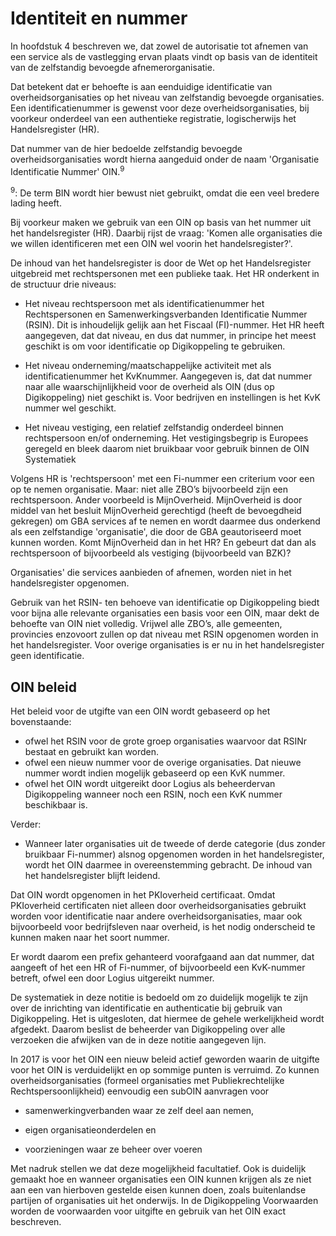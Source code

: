 # Identiteit en nummer

In hoofdstuk 4 beschreven we, dat zowel de autorisatie tot afnemen van een
service als de vastlegging ervan plaats vindt op basis van de identiteit van de
zelfstandig bevoegde afnemerorganisatie.

Dat betekent dat er behoefte is aan eenduidige identificatie van
overheidsorganisaties op het niveau van zelfstandig bevoegde organisaties. Een
identificatienummer is gewenst voor deze overheidsorganisaties, bij voorkeur
onderdeel van een authentieke registratie, logischerwijs het Handelsregister
(HR).

Dat nummer van de hier bedoelde zelfstandig bevoegde overheidsorganisaties wordt
hierna aangeduid onder de naam 'Organisatie Identificatie Nummer' OIN.<sup>9</sup>

<sup>9</sup>: De term BIN wordt hier bewust niet gebruikt, omdat die een veel bredere
    lading heeft.

Bij voorkeur maken we gebruik van een OIN op basis van het nummer uit het
handelsregister (HR). Daarbij rijst de vraag: 'Komen alle organisaties die we willen
identificeren met een OIN wel voorin het handelsregister?'.

De inhoud van het handelsregister is door de Wet op het Handelsregister
uitgebreid met rechtspersonen met een publieke taak. Het HR onderkent in
de structuur drie niveaus:

- Het niveau rechtspersoon met als identificatienummer het Rechtspersonen en
    Samenwerkingsverbanden Identificatie Nummer (RSIN). Dit is inhoudelijk
    gelijk aan het Fiscaal (FI)-nummer. Het HR heeft aangegeven, dat dat niveau,
    en dus dat nummer, in principe het meest geschikt is om voor identificatie
    op Digikoppeling te gebruiken.

- Het niveau onderneming/maatschappelijke activiteit met als
    identificatienummer het KvKnummer. Aangegeven is, dat dat nummer naar alle
    waarschijnlijkheid voor de overheid als OIN (dus op Digikoppeling) niet
    geschikt is. Voor bedrijven en instellingen is het KvK nummer wel geschikt.

- Het niveau vestiging, een relatief zelfstandig onderdeel binnen
    rechtspersoon en/of onderneming. Het vestigingsbegrip is Europees geregeld
    en bleek daarom niet bruikbaar voor gebruik binnen de OIN Systematiek

Volgens HR is 'rechtspersoon' met een Fi-nummer een criterium voor een op te
nemen organisatie. Maar: niet alle ZBO’s bijvoorbeeld zijn een rechtspersoon.
Ander voorbeeld is MijnOverheid. MijnOverheid is door middel van het besluit
MijnOverheid gerechtigd (heeft de bevoegdheid gekregen) om GBA services af te
nemen en wordt daarmee dus onderkend als een zelfstandige 'organisatie', die
door de GBA geautoriseerd moet kunnen worden. Komt MijnOverheid dan in het HR?
En gebeurt dat dan als rechtspersoon of bijvoorbeeld als vestiging (bijvoorbeeld
van BZK)?

Organisaties' die services aanbieden of afnemen, worden niet in het handelsregister
opgenomen.

Gebruik van het RSIN- ten behoeve van identificatie op Digikoppeling biedt voor
bijna alle relevante organisaties een basis voor een OIN, maar dekt de behoefte
van OIN niet volledig. Vrijwel alle ZBO’s, alle gemeenten, provincies enzovoort
zullen op dat niveau met RSIN opgenomen worden in het handelsregister.
Voor overige organisaties is er nu in het handelsregister geen identificatie.

## OIN beleid

Het beleid voor de utgifte van een OIN wordt gebaseerd op het bovenstaande:

- ofwel het RSIN voor de grote groep organisaties waarvoor dat RSINr bestaat
    en gebruikt kan worden.
- ofwel een nieuw nummer voor de overige organisaties. Dat nieuwe nummer wordt
    indien mogelijk gebaseerd op een KvK nummer.
- ofwel het OIN wordt uitgereikt door Logius als beheerdervan Digikoppeling
     wanneer noch een RSIN, noch een KvK nummer beschikbaar is.

Verder:

- Wanneer later organisaties uit de tweede of derde categorie (dus zonder
    bruikbaar Fi-nummer) alsnog opgenomen worden in het handelsregister,
    wordt het OIN daarmee in overeenstemming gebracht. De inhoud van het
    handelsregister blijft leidend.

Dat OIN wordt opgenomen in het PKIoverheid certificaat. Omdat PKIoverheid
certificaten niet alleen door overheidsorganisaties gebruikt worden voor
identificatie naar andere overheidsorganisaties, maar ook bijvoorbeeld voor
bedrijfsleven naar overheid, is het nodig onderscheid te kunnen maken naar het
soort nummer.

Er wordt daarom een prefix gehanteerd voorafgaand aan dat nummer, dat aangeeft
of het een HR of Fi-nummer, of bijvoorbeeld een KvK-nummer betreft, ofwel een
door Logius uitgereikt nummer.

De systematiek in deze notitie is bedoeld om zo duidelijk mogelijk te zijn over
de inrichting van identificatie en authenticatie bij gebruik van Digikoppeling.
Het is uitgesloten, dat hiermee de gehele werkelijkheid wordt afgedekt. Daarom
beslist de beheerder van Digikoppeling over alle verzoeken die afwijken van de
in deze notitie aangegeven lijn.

In 2017 is voor het OIN een nieuw beleid actief geworden waarin de uitgifte voor
het OIN is verduidelijkt en op sommige punten is verruimd. Zo kunnen
overheidsorganisaties (formeel organisaties met Publiekrechtelijke
Rechtspersoonlijkheid) eenvoudig een subOIN aanvragen voor

- samenwerkingverbanden waar ze zelf deel aan nemen,

- eigen organisatieonderdelen en

- voorzieningen waar ze beheer over voeren

Met nadruk stellen we dat deze mogelijkheid facultatief. Ook is duidelijk
gemaakt hoe en wanneer organisaties een OIN kunnen krijgen als ze niet aan een
van hierboven gestelde eisen kunnen doen, zoals buitenlandse partijen of
organisaties uit het onderwijs. In de Digikoppeling Voorwaarden worden de
voorwaarden voor uitgifte en gebruik van het OIN exact beschreven.
